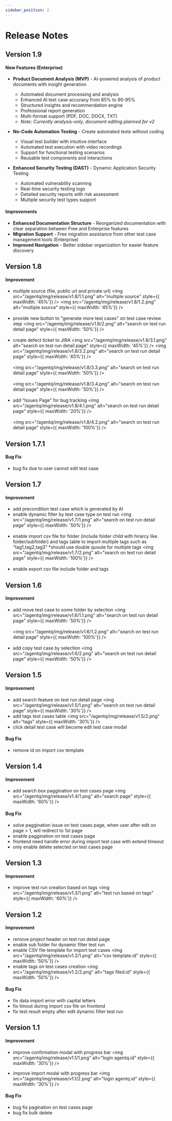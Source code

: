 ```yaml
---
sidebar_position: 2
---
```


# Release Notes


## Version 1.9

#### New Features (Enterprise)
- **Product Document Analysis (MVP)** - AI-powered analysis of product documents with insight generation
  - Automated document processing and analysis
  - Enhanced AI test case accuracy from 85% to 90-95%
  - Structured insights and recommendation engine
  - Professional report generation
  - Multi-format support (PDF, DOC, DOCX, TXT)
  - *Note: Currently analysis-only, document editing planned for v2*

- **No-Code Automation Testing** - Create automated tests without coding
  - Visual test builder with intuitive interface
  - Automated test execution with video recordings
  - Support for functional testing scenarios
  - Reusable test components and interactions

- **Enhanced Security Testing (DAST)** - Dynamic Application Security Testing
  - Automated vulnerability scanning
  - Real-time security testing logs
  - Detailed security reports with risk assessment
  - Multiple security test types support

#### Improvements
- **Enhanced Documentation Structure** - Reorganized documentation with clear separation between Free and Enterprise features
- **Migration Support** - Free migration assistance from other test case management tools (Enterprise)
- **Improved Navigation** - Better sidebar organization for easier feature discovery

## Version 1.8

#### Improvement
- multiple source (file, public url and private url)
<img src="/agentq/img/release/v1.8/1.1.png" alt="multiple source" style={{ maxWidth: '45%'}} />
<img src="/agentq/img/release/v1.8/1.2.png" alt="multiple source" style={{ maxWidth: '45%'}} />
<br/><br/>
- provide new button to "generate more test cases" on test case review step
<img src="/agentq/img/release/v1.8/2.png" alt="search on test run detail page" style={{ maxWidth: '50%'}} />
<br/><br/>
- create defect ticket to JIRA
<img src="/agentq/img/release/v1.8/3.1.png" alt="search on test run detail page" style={{ maxWidth: '45%'}} />
<img src="/agentq/img/release/v1.8/3.2.png" alt="search on test run detail page" style={{ maxWidth: '45%'}} />
<br/><br/>
<img src="/agentq/img/release/v1.8/3.3.png" alt="search on test run detail page" style={{ maxWidth: '50%'}} />
<br/><br/>
<img src="/agentq/img/release/v1.8/3.4.png" alt="search on test run detail page" style={{ maxWidth: '50%'}} />
<br/><br/>
- add “Issues Page” for bug tracking
<img src="/agentq/img/release/v1.8/4.1.png" alt="search on test run detail page" style={{ maxWidth: '20%'}} />
<br/><br/>
<img src="/agentq/img/release/v1.8/4.2.png" alt="search on test run detail page" style={{ maxWidth: '100%'}} />


## Version 1.7.1

#### Bug Fix
- bug fix due to user cannot edit test case


## Version 1.7

#### Improvement
- add precondition test case which is generated by AI
- enable dynamic filter by test case type on test run
<img src="/agentq/img/release/v1.7/1.png" alt="search on test run detail page" style={{ maxWidth: '50%'}} />
<br/><br/>
- enable import csv file for folder (include folder child with hirarcy like folder/subfolder) and tags (able to import multiple tags such as “tag1,tag2,tag3” *should use double quoute for multiple tags
<img src="/agentq/img/release/v1.7/2.png" alt="search on test run detail page" style={{ maxWidth: '100%'}} />
<br/><br/>
- enable export csv file include folder and tags


## Version 1.6

#### Improvement
- add move test case to some folder by selection
<img src="/agentq/img/release/v1.6/1.1.png" alt="search on test run detail page" style={{ maxWidth: '50%'}} />
<br/><br/>
<img src="/agentq/img/release/v1.6/1.2.png" alt="search on test run detail page" style={{ maxWidth: '100%'}} />
<br/><br/>
- add copy test case by selection
<img src="/agentq/img/release/v1.6/2.png" alt="search on test run detail page" style={{ maxWidth: '50%'}} />


## Version 1.5

#### Improvement
- add search feature on test run detail page
<img src="/agentq/img/release/v1.5/1.png" alt="search on test run detail page" style={{ maxWidth: '30%'}} />
- add tags test cases table
<img src="/agentq/img/release/v1.5/2.png" alt="tags" style={{ maxWidth: '30%'}} />
- click detail test case will become edit test case modal

#### Bug Fix
- remove id on import csv template


## Version 1.4

#### Improvement
- add search box paggination on test cases page
<img src="/agentq/img/release/v1.4/1.png" alt="search page" style={{ maxWidth: '60%'}} />

#### Bug Fix
- solve paggination issue on test cases page, when user after edit on page > 1, will redirect to 1st page
- enable paggination on test cases page
- frontend need handle error during import test case with extend timeout
- only enable delete selected on test cases page


## Version 1.3

#### Improvement
- improve test run creation based on tags
<img src="/agentq/img/release/v1.3/1.png" alt="test run based on tags" style={{ maxWidth: '60%'}} />


## Version 1.2

#### Improvement
- remove project header on test run detail page
- enable sub folder for dynamic filter test run
- enable CSV file template for import test cases
<img src="/agentq/img/release/v1.2/1.png" alt="csv template.id" style={{ maxWidth: '50%'}} />
- enable tags on test cases creation
<img src="/agentq/img/release/v1.2/2.png" alt="tags filed.id" style={{ maxWidth: '50%'}} />

#### Bug Fix
- fix data import error with capital letters
- fix timout during import csv file on frontend
- fix test result empty after edit dynamic filter test run


## Version 1.1

#### Improvement
- improve confirmation modal with progress bar
<img src="/agentq/img/release/v1.1/1.png" alt="login agentq.id" style={{ maxWidth: '30%'}} />

- improve import modal with progress bar
<img src="/agentq/img/release/v1.1/2.png" alt="login agentq.id" style={{ maxWidth: '30%'}} />

#### Bug Fix
- bug fix pagination on test cases page
- bug fix bulk delete
